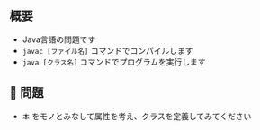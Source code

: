 ## 概要

- Java言語の問題です
- `javac [ファイル名]` コマンドでコンパイルします
- `java [クラス名]` コマンドでプログラムを実行します


## :turtle: 問題

- `本` をモノとみなして属性を考え、クラスを定義してみてください
